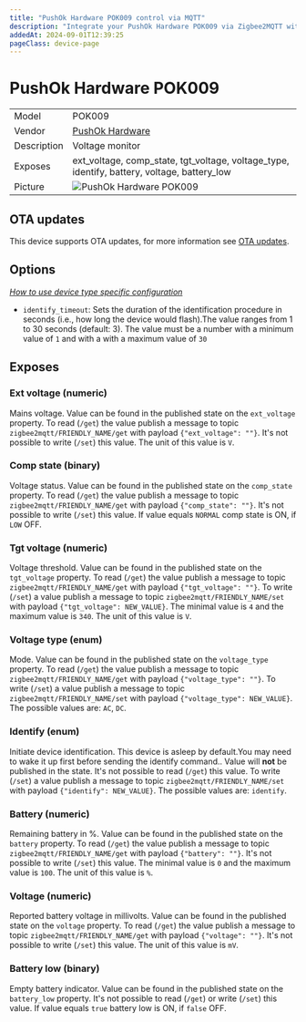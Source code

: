 ```yaml
---
title: "PushOk Hardware POK009 control via MQTT"
description: "Integrate your PushOk Hardware POK009 via Zigbee2MQTT with whatever smart home infrastructure you are using without the vendor's bridge or gateway."
addedAt: 2024-09-01T12:39:25
pageClass: device-page
---
```


<!-- !!!! -->
<!-- ATTENTION: This file is auto-generated through docgen! -->
<!-- You can only edit the "Notes"-Section between the two comment lines "Notes BEGIN" and "Notes END". -->
<!-- Do not use h1 or h2 heading within "## Notes"-Section. -->
<!-- !!!! -->

# PushOk Hardware POK009

|     |     |
|-----|-----|
| Model | POK009  |
| Vendor  | [PushOk Hardware](/supported-devices/#v=PushOk%20Hardware)  |
| Description | Voltage monitor |
| Exposes | ext_voltage, comp_state, tgt_voltage, voltage_type, identify, battery, voltage, battery_low |
| Picture | ![PushOk Hardware POK009](https://www.zigbee2mqtt.io/images/devices/POK009.png) |


<!-- Notes BEGIN: You can edit here. Add "## Notes" headline if not already present. -->


<!-- Notes END: Do not edit below this line -->


## OTA updates
This device supports OTA updates, for more information see [OTA updates](../guide/usage/ota_updates.md).


## Options
*[How to use device type specific configuration](../guide/configuration/devices-groups.md#specific-device-options)*

* `identify_timeout`: Sets the duration of the identification procedure in seconds (i.e., how long the device would flash).The value ranges from 1 to 30 seconds (default: 3). The value must be a number with a minimum value of `1` and with a with a maximum value of `30`


## Exposes

### Ext voltage (numeric)
Mains voltage.
Value can be found in the published state on the `ext_voltage` property.
To read (`/get`) the value publish a message to topic `zigbee2mqtt/FRIENDLY_NAME/get` with payload `{"ext_voltage": ""}`.
It's not possible to write (`/set`) this value.
The unit of this value is `V`.

### Comp state (binary)
Voltage status.
Value can be found in the published state on the `comp_state` property.
To read (`/get`) the value publish a message to topic `zigbee2mqtt/FRIENDLY_NAME/get` with payload `{"comp_state": ""}`.
It's not possible to write (`/set`) this value.
If value equals `NORMAL` comp state is ON, if `LOW` OFF.

### Tgt voltage (numeric)
Voltage threshold.
Value can be found in the published state on the `tgt_voltage` property.
To read (`/get`) the value publish a message to topic `zigbee2mqtt/FRIENDLY_NAME/get` with payload `{"tgt_voltage": ""}`.
To write (`/set`) a value publish a message to topic `zigbee2mqtt/FRIENDLY_NAME/set` with payload `{"tgt_voltage": NEW_VALUE}`.
The minimal value is `4` and the maximum value is `340`.
The unit of this value is `V`.

### Voltage type (enum)
Mode.
Value can be found in the published state on the `voltage_type` property.
To read (`/get`) the value publish a message to topic `zigbee2mqtt/FRIENDLY_NAME/get` with payload `{"voltage_type": ""}`.
To write (`/set`) a value publish a message to topic `zigbee2mqtt/FRIENDLY_NAME/set` with payload `{"voltage_type": NEW_VALUE}`.
The possible values are: `AC`, `DC`.

### Identify (enum)
Initiate device identification. This device is asleep by default.You may need to wake it up first before sending the identify command..
Value will **not** be published in the state.
It's not possible to read (`/get`) this value.
To write (`/set`) a value publish a message to topic `zigbee2mqtt/FRIENDLY_NAME/set` with payload `{"identify": NEW_VALUE}`.
The possible values are: `identify`.

### Battery (numeric)
Remaining battery in %.
Value can be found in the published state on the `battery` property.
To read (`/get`) the value publish a message to topic `zigbee2mqtt/FRIENDLY_NAME/get` with payload `{"battery": ""}`.
It's not possible to write (`/set`) this value.
The minimal value is `0` and the maximum value is `100`.
The unit of this value is `%`.

### Voltage (numeric)
Reported battery voltage in millivolts.
Value can be found in the published state on the `voltage` property.
To read (`/get`) the value publish a message to topic `zigbee2mqtt/FRIENDLY_NAME/get` with payload `{"voltage": ""}`.
It's not possible to write (`/set`) this value.
The unit of this value is `mV`.

### Battery low (binary)
Empty battery indicator.
Value can be found in the published state on the `battery_low` property.
It's not possible to read (`/get`) or write (`/set`) this value.
If value equals `true` battery low is ON, if `false` OFF.

